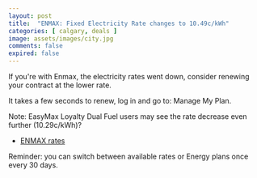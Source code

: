 ```yaml
---
layout: post
title:  "ENMAX: Fixed Electricity Rate changes to 10.49c/kWh"
categories: [ calgary, deals ]
image: assets/images/city.jpg
comments: false
expired: false
---
```


If you're with Enmax, the electricity rates went down, consider renewing your contract at the lower rate.  

It takes a few seconds to renew, log in and go to: Manage My Plan.

Note: EasyMax Loyalty Dual Fuel users may see the rate decrease even further (10.29c/kWh)?

- [ENMAX rates](https://www1.enmax.com/electricity-and-natural-gas/easymax)


Reminder: you can switch between available rates or Energy plans once every 30 days.